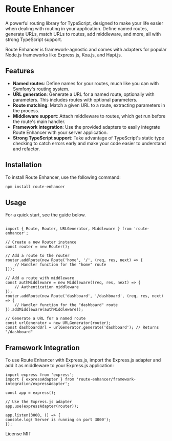 # Route Enhancer

A powerful routing library for TypeScript, designed to make your life easier when dealing with routing in your application. Define named routes, generate URLs, match URLs to routes, add middleware, and more, all with strong TypeScript support.

Route Enhancer is framework-agnostic and comes with adapters for popular Node.js frameworks like Express.js, Koa.js, and Hapi.js.

## Features

- **Named routes**: Define names for your routes, much like you can with Symfony's routing system.
- **URL generation**: Generate a URL for a named route, optionally with parameters. This includes routes with optional parameters.
- **Route matching**: Match a given URL to a route, extracting parameters in the process.
- **Middleware support**: Attach middleware to routes, which get run before the route's main handler.
- **Framework integration**: Use the provided adapters to easily integrate Route Enhancer with your server application.
- **Strong TypeScript support**: Take advantage of TypeScript's static type checking to catch errors early and make your code easier to understand and refactor.

## Installation

To install Route Enhancer, use the following command:

```bash
npm install route-enhancer
```

Usage
-----

For a quick start, see the guide below.

```

import { Route, Router, URLGenerator, Middleware } from 'route-enhancer';

// Create a new Router instance
const router = new Router();

// Add a route to the router
router.addRoute(new Route('home', '/', (req, res, next) => {
    // Handler function for the "home" route
}));

// Add a route with middleware
const authMiddleware = new Middleware((req, res, next) => {
    // Authentication middleware
});
router.addRoute(new Route('dashboard', '/dashboard', (req, res, next) => {
    // Handler function for the "dashboard" route
}).addMiddleware(authMiddleware));

// Generate a URL for a named route
const urlGenerator = new URLGenerator(router);
const dashboardUrl = urlGenerator.generate('dashboard'); // Returns "/dashboard"

```
Framework Integration
---------------------

To use Route Enhancer with Express.js, import the Express.js adapter and add it as middleware to your Express.js application:

```
import express from 'express';
import { expressAdapter } from 'route-enhancer/framework-integration/expressAdapter';

const app = express();

// Use the Express.js adapter
app.use(expressAdapter(router));

app.listen(3000, () => {
console.log('Server is running on port 3000');
});
```

License
MIT

